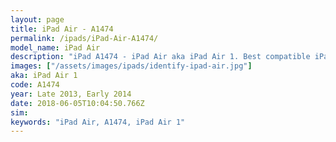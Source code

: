 ```yaml
---
layout: page
title: iPad Air - A1474
permalink: /ipads/iPad-Air-A1474/
model_name: iPad Air
description: "iPad A1474 - iPad Air aka iPad Air 1. Best compatible iPad cases, pens, chargers and keyboards."
images: ["/assets/images/ipads/identify-ipad-air.jpg"]
aka: iPad Air 1
code: A1474
year: Late 2013, Early 2014
date: 2018-06-05T10:04:50.766Z
sim: 
keywords: "iPad Air, A1474, iPad Air 1"
---
```

